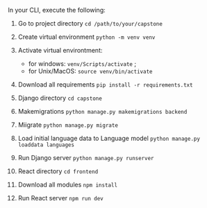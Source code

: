 In your CLI, execute the following:

1. Go to project directory `cd /path/to/your/capstone`  
2. Create virtual environment `python -m venv venv`  
3. Activate virtual environtment: 
    - for windows: `venv/Scripts/activate` ; 
    - for Unix/MacOS: `source venv/bin/activate`  
4. Download all requirements `pip install -r requirements.txt`  

6. Django directory `cd capstone`
7. Makemigrations `python manage.py makemigrations backend`
8. Miigrate `python manage.py migrate`
9. Load initial language data to Language model `python manage.py loaddata languages`

10. Run Django server `python manage.py runserver`  

11. React directory `cd frontend`  
12. Download all modules `npm install`  
13. Run React server `npm run dev`  
